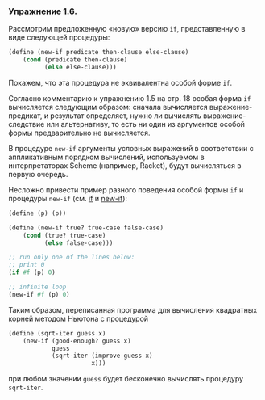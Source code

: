 ### Упражнение 1.6. 
Рассмотрим предложенную «новую» версию $\texttt{if}$, представленную в виде следующей процедуры:

```scheme
(define (new-if predicate then-clause else-clause) 
    (cond (predicate then-clause) 
          (else else-clause)))
```

Покажем, что эта процедура не эквивалентна особой форме $\texttt{if}$. 

Согласно комментарию к упражнению 1.5 на стр. 18 особая форма $\texttt{if}$ вычисляется следующим образом: сначала вычисляется выражение-предикат, и результат определяет, нужно ли вычислять выражение-следствие или альтернативу, то есть ни один из аргументов особой формы предварительно не вычисляется. 

В процедуре $\texttt{new-if}$ аргументы условных выражений в соответствии с аппликативным порядком вычислений, используемом в интерпретаторах Scheme (например, Racket), будут вычисляться в первую очередь.

Несложно привести пример разного поведения особой формы $\texttt{if}$ и процедуры $\texttt{new-if}$ (см. [if](/src/chapter1/6-classic-if.rkt) и [new-if](/src/chapter1/6-cond-to-if.rkt)):
		
```scheme
(define (p) (p))

(define (new-if true? true-case false-case)
    (cond (true? true-case)
          (else false-case)))  

;; run only one of the lines below:
;; print 0
(if #f (p) 0)

;; infinite loop
(new-if #f (p) 0)
```
	
Таким образом, переписанная программа для вычисления квадратных корней методом Ньютона с процедурой

```scheme
(define (sqrt-iter guess x)
    (new-if (good-enough? guess x)
            guess 
            (sqrt-iter (improve guess x) 
                       x)))
```
при любом значении $\texttt{guess}$ будет бесконечно вычислять процедуру $\texttt{sqrt-iter}$.
